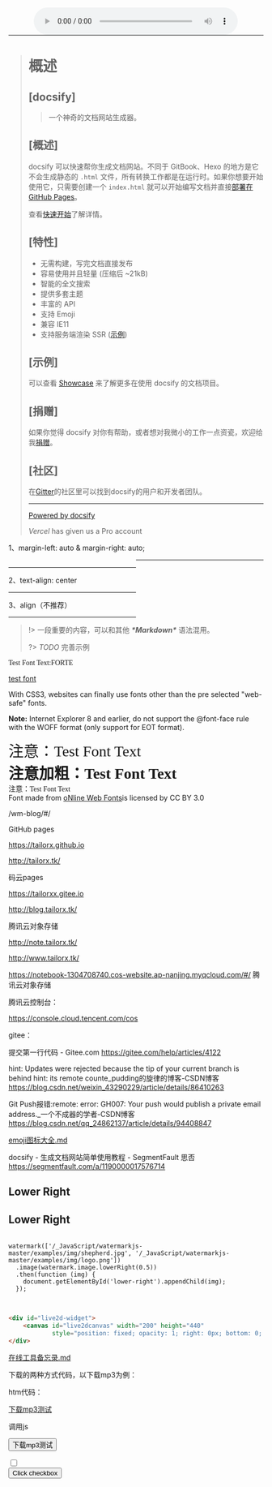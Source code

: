 <!--<iframe frameborder="no" border="0" marginwidth="0" marginheight="0" width=330 height=86 src="//music.163.com/outchain/player?type=2&id=25638391&auto=1&height=66"></iframe> -->

<audio controls style='width:80%; margin:0 auto;display: block;clear: both;outline: none;'>
  <source src="../_audios/俄罗斯童声.mp3" type="audio/mpeg">
  您的浏览器不支持 audio 元素。
</audio>


<hr style=' border-color:#da291c;width:100%; margin:0 auto;display: block;clear: both;'>

>
> # 概述<!-- {docsify-ignore-all} -->
>
> ## [docsify]
>
> > 一个神奇的文档网站生成器。
>
> ## [概述]
>
> docsify 可以快速帮你生成文档网站。不同于 GitBook、Hexo 的地方是它不会生成静态的 `.html` 文件，所有转换工作都是在运行时。如果你想要开始使用它，只需要创建一个 `index.html` 就可以开始编写文档并直接[部署在 GitHub Pages](https://docsify.js.org/#/zh-cn/deploy)。
>
> 查看[快速开始](https://docsify.js.org/#/zh-cn/quickstart)了解详情。
>
> ## [特性]
>
> - 无需构建，写完文档直接发布
> - 容易使用并且轻量 (压缩后 ~21kB)
> - 智能的全文搜索
> - 提供多套主题
> - 丰富的 API
> - 支持 Emoji
> - 兼容 IE11
> - 支持服务端渲染 SSR ([示例](https://github.com/docsifyjs/docsify-ssr-demo))
>
> ## [示例]
>
> 可以查看 [Showcase](https://github.com/docsifyjs/docsify/#showcase) 来了解更多在使用 docsify 的文档项目。
>
> ## [捐赠]
>
> 如果你觉得 docsify 对你有帮助，或者想对我微小的工作一点资瓷，欢迎给我[捐赠](https://github.com/QingWei-Li/donate)。
>
> ## [社区]
>
> 在[Gitter](https://gitter.im/docsifyjs/Lobby)的社区里可以找到docsify的用户和开发者团队。
>
> ------
>
> [Powered by docsify](https://docsify.js.org/)
>
>
> *Vercel* has given us a Pro account











1、margin-left: auto & margin-right: auto;

<hr style="width:50%;margin-left: auto;" />
<hr style="width:50%;margin-right: auto;" />
2、text-align: center

<hr style="width:50%;text-align:center;" />
3、align（不推荐）

<hr align="center" width="50%" />

> !> 一段重要的内容，可以和其他 ***\*Markdown\**** 语法混用。
>
> ?> *_TODO_* 完善示例





<div style="font-family:FORTE;">Test Font Text:FORTE</div>

<a href="./_fonts/testFont.html">test font</a>







<div>With CSS3, websites can finally use fonts other than the pre selected "web-safe" fonts.</div>
<p><b class="harlow">Note:</b> Internet Explorer 8 and earlier, do not support the @font-face rule with the WOFF format (only support for EOT format).</p>

<div style="font-family:FeltTipWoman;font-size:30px;">注意：Test Font Text</div>
<div style="font-family:FeltTipWoman;font-size:30px;font-weight:bold;">注意加粗：Test Font Text</div>

<div style="font-family:FORTE;">注意：Test Font Text</div>

<div>Font made from <a href="http://www.onlinewebfonts.com">oNline Web Fonts</a>is licensed by CC BY 3.0</div>

/wm-blog/#/

GitHub pages

https://tailorx.github.io

http://tailorx.tk/  



码云pages

https://tailorxx.gitee.io

http://blog.tailorx.tk/

腾讯云对象存储

http://note.tailorx.tk/

http://www.tailorx.tk/ 

https://notebook-1304708740.cos-website.ap-nanjing.myqcloud.com/#/ 腾讯云对象存储

腾讯云控制台：

https://console.cloud.tencent.com/cos



gitee：

提交第一行代码 - Gitee.com
https://gitee.com/help/articles/4122

hint: Updates were rejected because the tip of your current branch is behind hint: its remote counte_pudding的旋律的博客-CSDN博客
https://blog.csdn.net/weixin_43290229/article/details/86410263

Git Push报错:remote: error: GH007: Your push would publish a private email address._一个不成器的学者-CSDN博客
https://blog.csdn.net/qq_24862137/article/details/94408847



[emoji图标大全.md](/zh-cn/emoji图标大全.md)

docsify - 生成文档网站简单使用教程 - SegmentFault 思否 https://segmentfault.com/a/1190000017576714

 <h2>Lower Right</h2>

 <div class="example" id="lower-right">
        <h2>Lower Right</h2>
        <pre>
          <code class="javascript">
watermark(['/_JavaScript/watermarkjs-master/examples/img/shepherd.jpg', '/_JavaScript/watermarkjs-master/examples/img/logo.png'])
  .image(watermark.image.lowerRight(0.5))
  .then(function (img) {
    document.getElementById('lower-right').appendChild(img);
  });
          </code>
        </pre>
      </div>
<!-- 宠物 -->

```html
<div id="live2d-widget">
    <canvas id="live2dcanvas" width="200" height="440"
            style="position: fixed; opacity: 1; right: 0px; bottom: 0; z-index: 99999; pointer-events: none;"></canvas>
</div>
```



 [在线工具备忘录.md](/zh-cn/在线工具备忘录.md) 

下载的两种方式代码，以下载mp3为例：

htm代码：

<a href="/_audios/俄罗斯童声.mp3" rel="external nofollow" download="俄罗斯童声-下载测试.mp3">下载mp3测试</a>



调用js

<button onclick="download('/_audios/俄罗斯童声.mp3', '俄罗斯童声-下载测试.mp3')">下载mp3测试</button>

<form>
<input type="checkbox" id="check1" />
<br />
<input type="button" onclick="clickCheckbox()" value="Click checkbox" />
</form>

<script type="text/javascript">
function clickCheckbox()
  {
  document.getElementById('check1').click();
       alert('我出现了啊');
  }
</script>